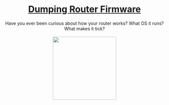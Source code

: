 # <div align="center">[Dumping Router Firmware](https://tryhackme.com/r/room/rfirmware)</div>
<div align="center">Have you ever been curious about how your router works? What OS it runs? What makes it tick?</div>
<br>
<div align="center">
<img src="https://github.com/user-attachments/assets/789eac8d-6ae3-42b6-b544-8cdef6a74c61" height="200"></img>
</div>

